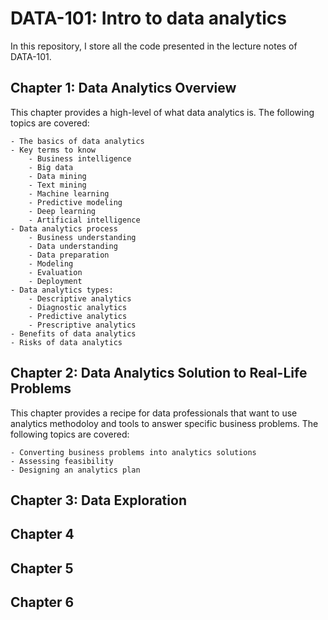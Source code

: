 # DATA-101: Intro to data analytics

In this repository, I store all the code presented in the lecture notes of DATA-101.

## Chapter 1: Data Analytics Overview

This chapter provides a high-level of what data analytics is. The following topics are covered:

    - The basics of data analytics
    - Key terms to know
        - Business intelligence
        - Big data
        - Data mining
        - Text mining
        - Machine learning
        - Predictive modeling
        - Deep learning
        - Artificial intelligence
    - Data analytics process
        - Business understanding
        - Data understanding
        - Data preparation
        - Modeling 
        - Evaluation
        - Deployment
    - Data analytics types:
        - Descriptive analytics
        - Diagnostic analytics
        - Predictive analytics
        - Prescriptive analytics
    - Benefits of data analytics
    - Risks of data analytics
        

## Chapter 2: Data Analytics Solution to Real-Life Problems

This chapter provides a recipe for data professionals that want to use analytics methodoloy and tools to answer specific business problems. The following topics are covered: 

    - Converting business problems into analytics solutions
    - Assessing feasibility 
    - Designing an analytics plan


## Chapter 3: Data Exploration



## Chapter 4

## Chapter 5

## Chapter 6

